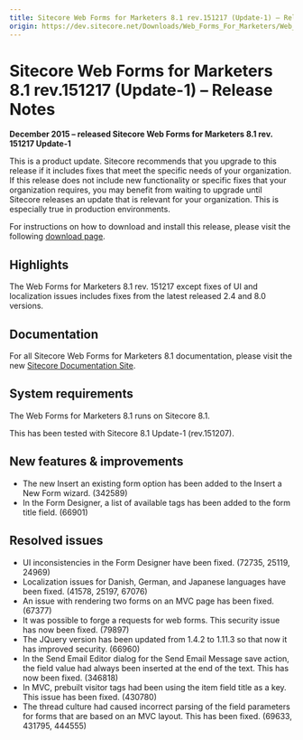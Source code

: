 ```yaml
---
title: Sitecore Web Forms for Marketers 8.1 rev.151217 (Update-1) – Release Notes
origin: https://dev.sitecore.net/Downloads/Web_Forms_For_Marketers/Web_Forms_For_Marketers_81/Web_forms_for_marketers_81_Update1/Release_Notes
---
```


# Sitecore Web Forms for Marketers 8.1 rev.151217 (Update-1) – Release Notes

**December 2015 – released Sitecore Web Forms for Marketers 8.1 rev. 151217 Update-1**

This is a product update. Sitecore recommends that you upgrade to this release if it includes fixes that meet the specific needs of your organization. If this release does not include new functionality or specific fixes that your organization requires, you may benefit from waiting to upgrade until Sitecore releases an update that is relevant for your organization. This is especially true in production environments.

For instructions on how to download and install this release, please visit the following [download page](/downloads/Web_Forms_For_Marketers/Web_Forms_For_Marketers_81/Web_forms_for_marketers_81_Update1).

## Highlights

The Web Forms for Marketers 8.1 rev. 151217 except fixes of UI and localization issues includes fixes from the latest released 2.4 and 8.0 versions.

## Documentation

For all Sitecore Web Forms for Marketers 8.1 documentation, please visit the new [Sitecore Documentation Site](https://doc.sitecore.net/web_forms_for_marketers/).

## System requirements

The Web Forms for Marketers 8.1 runs on Sitecore 8.1.

This has been tested with Sitecore 8.1 Update-1 (rev.151207).

## New features & improvements

-   The new Insert an existing form option has been added to the Insert a New Form wizard. (342589)
-   In the Form Designer, a list of available tags has been added to the form title field. (66901)

## Resolved issues

-   UI inconsistencies in the Form Designer have been fixed. (72735, 25119, 24969)
-   Localization issues for Danish, German, and Japanese languages have been fixed. (41578, 25197, 67076)
-   An issue with rendering two forms on an MVC page has been fixed. (67377)
-   It was possible to forge a requests for web forms. This security issue has now been fixed. (79897)
-   The JQuery version has been updated from 1.4.2 to 1.11.3 so that now it has improved security. (66960)
-   In the Send Email Editor dialog for the Send Email Message save action, the field value had always been inserted at the end of the text. This has now been fixed. (346818)
-   In MVC, prebuilt visitor tags had been using the item field title as a key. This issue has been fixed. (430780)
-   The thread culture had caused incorrect parsing of the field parameters for forms that are based on an MVC layout. This has been fixed. (69633, 431795, 444555)